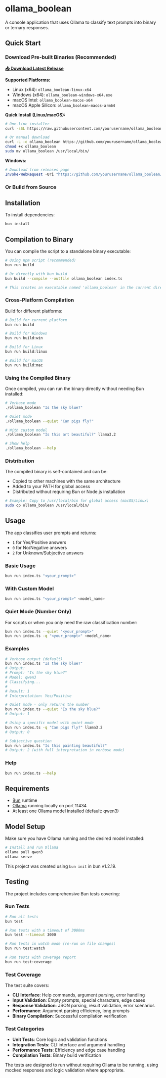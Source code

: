 # ollama_boolean

A console application that uses Ollama to classify text prompts into binary or ternary responses.

## Quick Start

### Download Pre-built Binaries (Recommended)

**[📥 Download Latest Release](https://github.com/yourusername/ollama_boolean/releases/latest)**

**Supported Platforms:**

- Linux (x64): `ollama_boolean-linux-x64`
- Windows (x64): `ollama_boolean-windows-x64.exe`
- macOS Intel: `ollama_boolean-macos-x64`
- macOS Apple Silicon: `ollama_boolean-macos-arm64`

**Quick Install (Linux/macOS):**

```bash
# One-line installer
curl -sSL https://raw.githubusercontent.com/yourusername/ollama_boolean/main/install.sh | bash

# Or manual download
curl -L -o ollama_boolean https://github.com/yourusername/ollama_boolean/releases/latest/download/ollama_boolean-linux-x64
chmod +x ollama_boolean
sudo mv ollama_boolean /usr/local/bin/
```

**Windows:**

```powershell
# Download from releases page
Invoke-WebRequest -Uri "https://github.com/yourusername/ollama_boolean/releases/latest/download/ollama_boolean-windows-x64.exe" -OutFile "ollama_boolean.exe"
```

### Or Build from Source

## Installation

To install dependencies:

```bash
bun install
```

## Compilation to Binary

You can compile the script to a standalone binary executable:

```bash
# Using npm script (recommended)
bun run build

# Or directly with bun build
bun build --compile --outfile ollama_boolean index.ts

# This creates an executable named 'ollama_boolean' in the current directory
```

### Cross-Platform Compilation

Build for different platforms:

```bash
# Build for current platform
bun run build

# Build for Windows
bun run build:win

# Build for Linux
bun run build:linux

# Build for macOS
bun run build:mac
```

### Using the Compiled Binary

Once compiled, you can run the binary directly without needing Bun installed:

```bash
# Verbose mode
./ollama_boolean "Is the sky blue?"

# Quiet mode
./ollama_boolean --quiet "Can pigs fly?"

# With custom model
./ollama_boolean "Is this art beautiful?" llama3.2

# Show help
./ollama_boolean --help
```

### Distribution

The compiled binary is self-contained and can be:
- Copied to other machines with the same architecture
- Added to your PATH for global access
- Distributed without requiring Bun or Node.js installation

```bash
# Example: Copy to /usr/local/bin for global access (macOS/Linux)
sudo cp ollama_boolean /usr/local/bin/
```

## Usage

The app classifies user prompts and returns:

- `1` for Yes/Positive answers
- `0` for No/Negative answers  
- `2` for Unknown/Subjective answers

### Basic Usage

```bash
bun run index.ts "<your_prompt>"
```

### With Custom Model

```bash
bun run index.ts "<your_prompt>" <model_name>
```

### Quiet Mode (Number Only)

For scripts or when you only need the raw classification number:

```bash
bun run index.ts --quiet "<your_prompt>"
bun run index.ts -q "<your_prompt>" <model_name>
```

### Examples

```bash
# Verbose output (default)
bun run index.ts "Is the sky blue?"
# Output:
# Prompt: "Is the sky blue?"
# Model: qwen3
# Classifying...
# 
# Result: 1
# Interpretation: Yes/Positive

# Quiet mode - only returns the number
bun run index.ts --quiet "Is the sky blue?"
# Output: 1

# Using a specific model with quiet mode
bun run index.ts -q "Can pigs fly?" llama3.2
# Output: 0

# Subjective question
bun run index.ts "Is this painting beautiful?"
# Output: 2 (with full interpretation in verbose mode)
```

### Help

```bash
bun run index.ts --help
```

## Requirements

- [Bun](https://bun.com) runtime
- [Ollama](https://ollama.ai) running locally on port 11434
- At least one Ollama model installed (default: qwen3)

## Model Setup

Make sure you have Ollama running and the desired model installed:

```bash
# Install and run Ollama
ollama pull qwen3
ollama serve
```

This project was created using `bun init` in bun v1.2.19.

## Testing

The project includes comprehensive Bun tests covering:

### Run Tests

```bash
# Run all tests
bun test

# Run tests with a timeout of 3000ms
bun test --timeout 3000

# Run tests in watch mode (re-run on file changes)
bun run test:watch

# Run tests with coverage report
bun run test:coverage
```

### Test Coverage

The test suite covers:

- **CLI Interface**: Help commands, argument parsing, error handling
- **Input Validation**: Empty prompts, special characters, edge cases
- **Response Validation**: JSON parsing, result validation, error scenarios
- **Performance**: Argument parsing efficiency, long prompts
- **Binary Compilation**: Successful compilation verification

### Test Categories

- **Unit Tests**: Core logic and validation functions
- **Integration Tests**: CLI interface and argument handling
- **Performance Tests**: Efficiency and edge case handling
- **Compilation Tests**: Binary build verification

The tests are designed to run without requiring Ollama to be running, using mocked responses and logic validation where appropriate.
